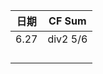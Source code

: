 | 日期   | CF Sum   |
| ---- |:--------:|
| 6.27 | div2 5/6 |
|      |          |
|      |          |
|      |          |
|      |          |
